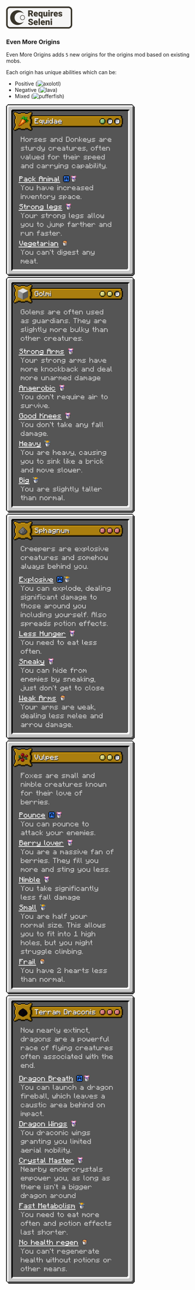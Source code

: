 <p><strong><a href="https://www.curseforge.com/minecraft/mc-mods/seleni"><img src="https://raw.githubusercontent.com/CoutteauSam/Seleni/main/extra/seleni_badge.png" alt="Requires Seleni" width="180" height="60" /></a> </strong></p>

### Even More Origins

Even More Origins adds `5` new origins for the origins mod based on existing mobs.

Each origin has unique abilities which can be:
- Positive (<img src="https://static.wikia.nocookie.net/minecraft_gamepedia/images/c/c3/Bucket_of_Axolotl_JE1_BE1.png" alt="axolotl" width="16" height="16" />)
- Negative (<img src="https://static.wikia.nocookie.net/minecraft_gamepedia/images/7/74/Lava_Bucket_JE2_BE2.png" alt="lava" width="16" height="16" />)
- Mixed (<img src="https://static.wikia.nocookie.net/minecraft_gamepedia/images/2/26/Bucket_of_Pufferfish_JE2_BE2.png" alt="pufferfish" width="16" height="16" />)

<div>
<img src="https://raw.githubusercontent.com/CoutteauSam/Even-More-Origins/1.18/extra/Equidae.png" alt="Equidae" width=350/>
<img src="https://raw.githubusercontent.com/CoutteauSam/Even-More-Origins/1.18/extra/Golmi.png" alt="Golmi" width=350/>
<img src="https://raw.githubusercontent.com/CoutteauSam/Even-More-Origins/1.18/extra/Sphagnum.png" alt="Sphagum" width=350/>
<img src="https://raw.githubusercontent.com/CoutteauSam/Even-More-Origins/1.18/extra/Vulpes.png" alt="Vulpes" width=350/>
<img src="https://raw.githubusercontent.com/CoutteauSam/Even-More-Origins/1.18/extra/Terram_Draconis.png" alt="Terram Draconis" width=350/>
</div>

